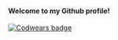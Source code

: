 #### Welcome to my Github profile!

[![Codwears badge](https://www.codewars.com/users/ToPraLLI/badges/micro?theme=light)](https://www.codewars.com/users/ToPraLLI)